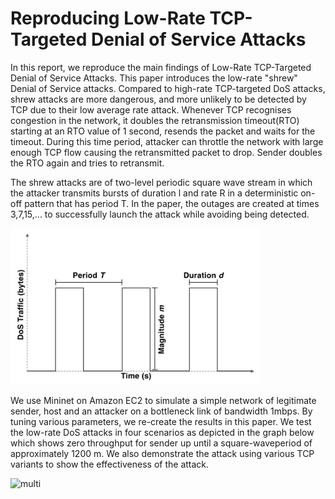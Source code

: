 # Reproducing Low-Rate TCP-Targeted Denial of Service Attacks

 In this report, we reproduce the main findings of Low-Rate TCP-Targeted Denial of Service Attacks. This paper introduces the low-rate "shrew" Denial of Service attacks. Compared to high-rate TCP-targeted DoS attacks, shrew attacks are more dangerous, and more unlikely to be detected by TCP due to their low average rate attack. Whenever TCP recognises congestion in the network, it doubles the retransmission timeout(RTO) starting at an RTO value of 1 second, resends the packet and waits for the timeout. During this time period, attacker can throttle the network with large enough TCP flow causing the retransmitted packet to drop. Sender doubles the RTO again and tries to retransmit. 

 The shrew attacks are of two-level periodic square wave stream in which the attacker transmits bursts of duration l and rate R in a deterministic on-off pattern that has period T. In the paper, the outages are created at times 3,7,15,... to successfully launch the attack while avoiding being detected.
 
<p float="left">
<img src="sqaure_wave.png" alt="drawing" width="400"/>
</p>
 
 
We use Mininet on Amazon EC2 to simulate a simple network of legitimate sender, host and an attacker on a bottleneck link of bandwidth 1mbps. By tuning various parameters, we re-create the results in this paper. We test the low-rate DoS attacks in four scenarios as depicted in the graph below which shows zero throughput for sender up until a square-waveperiod of approximately 1200 m. We also demonstrate the attack using various TCP variants to show the effectiveness of the attack.


![multi](https://user-images.githubusercontent.com/32016647/117553305-cd038700-b01e-11eb-8124-c52f3afa502e.png=400x400)
